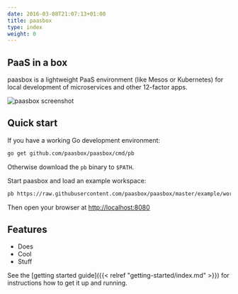 ```yaml
---
date: 2016-03-08T21:07:13+01:00
title: paasbox
type: index
weight: 0
---
```


## PaaS in a box

paasbox is a lightweight PaaS environment (like Mesos or Kubernetes) for local development of microservices and other 12-factor apps.

![paasbox screenshot](/images/screen.png)

## Quick start

If you have a working Go development environment:

```sh
go get github.com/paasbox/paasbox/cmd/pb
```

Otherwise download the `pb` binary to `$PATH`.

Start paasbox and load an example workspace:

```sh
pb https://raw.githubusercontent.com/paasbox/paasbox/master/example/workspaces.json
```

Then open your browser at [http://localhost:8080]()

## Features

- Does
- Cool
- Stuff

See the [getting started guide]({{< relref "getting-started/index.md" >}}) for instructions how to get
it up and running.

